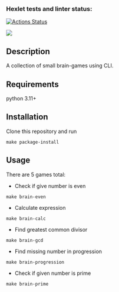 ### Hexlet tests and linter status:
[![Actions Status](https://github.com/berteek/python-project-49/workflows/hexlet-check/badge.svg)](https://github.com/berteek/python-project-49/actions)

<a href="https://codeclimate.com/github/berteek/python-project-49/maintainability"><img src="https://api.codeclimate.com/v1/badges/fa7aaa99b817393e160e/maintainability" /></a>

## Description
A collection of small brain-games using CLI.

## Requirements
python 3.11+

## Installation
Clone this repository and run
```
make package-install
```

## Usage
There are 5 games total: 
- Check if give number is even
```
make brain-even
```
- Calculate expression
```
make brain-calc
```
- Find greatest common divisor
```
make brain-gcd
```
- Find missing number in progression
```
make brain-progression
```
- Check if given number is prime
```
make brain-prime
```
